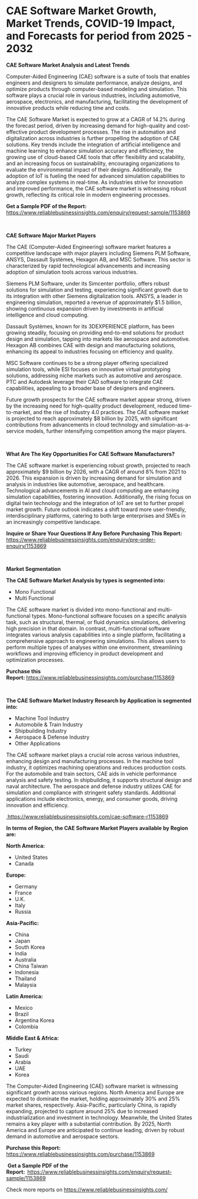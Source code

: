 <p><h1>CAE Software Market Growth, Market Trends, COVID-19 Impact, and Forecasts for period from 2025 - 2032</h1></p><p><strong>CAE Software Market Analysis and Latest Trends</strong></p>
<p><p>Computer-Aided Engineering (CAE) software is a suite of tools that enables engineers and designers to simulate performance, analyze designs, and optimize products through computer-based modeling and simulation. This software plays a crucial role in various industries, including automotive, aerospace, electronics, and manufacturing, facilitating the development of innovative products while reducing time and costs.</p><p>The CAE Software Market is expected to grow at a CAGR of 14.2% during the forecast period, driven by increasing demand for high-quality and cost-effective product development processes. The rise in automation and digitalization across industries is further propelling the adoption of CAE solutions. Key trends include the integration of artificial intelligence and machine learning to enhance simulation accuracy and efficiency, the growing use of cloud-based CAE tools that offer flexibility and scalability, and an increasing focus on sustainability, encouraging organizations to evaluate the environmental impact of their designs. Additionally, the adoption of IoT is fueling the need for advanced simulation capabilities to analyze complex systems in real-time. As industries strive for innovation and improved performance, the CAE software market is witnessing robust growth, reflecting its critical role in modern engineering processes.</p></p>
<p><strong>Get a Sample PDF of the Report:&nbsp;</strong> <a href="https://www.reliablebusinessinsights.com/enquiry/request-sample/1153869?utm_campaign=3259&utm_medium=2&utm_source=Github&utm_content=ia&utm_term=10032025&utm_id=cae-software">https://www.reliablebusinessinsights.com/enquiry/request-sample/1153869</a></p>
<p>&nbsp;</p>
<p><strong>CAE Software Major Market Players</strong></p>
<p><p>The CAE (Computer-Aided Engineering) software market features a competitive landscape with major players including Siemens PLM Software, ANSYS, Dassault Systèmes, Hexagon AB, and MSC Software. This sector is characterized by rapid technological advancements and increasing adoption of simulation tools across various industries.</p><p>Siemens PLM Software, under its Simcenter portfolio, offers robust solutions for simulation and testing, experiencing significant growth due to its integration with other Siemens digitalization tools. ANSYS, a leader in engineering simulation, reported a revenue of approximately $1.5 billion, showing continuous expansion driven by investments in artificial intelligence and cloud computing.</p><p>Dassault Systèmes, known for its 3DEXPERIENCE platform, has been growing steadily, focusing on providing end-to-end solutions for product design and simulation, tapping into markets like aerospace and automotive. Hexagon AB combines CAE with design and manufacturing solutions, enhancing its appeal to industries focusing on efficiency and quality.</p><p>MSC Software continues to be a strong player offering specialized simulation tools, while ESI focuses on innovative virtual prototyping solutions, addressing niche markets such as automotive and aerospace. PTC and Autodesk leverage their CAD software to integrate CAE capabilities, appealing to a broader base of designers and engineers.</p><p>Future growth prospects for the CAE software market appear strong, driven by the increasing need for high-quality product development, reduced time-to-market, and the rise of Industry 4.0 practices. The CAE software market is projected to reach approximately $8 billion by 2025, with significant contributions from advancements in cloud technology and simulation-as-a-service models, further intensifying competition among the major players.</p></p>
<p>&nbsp;</p>
<p><strong>What Are The Key Opportunities For CAE Software Manufacturers?</strong></p>
<p><p>The CAE software market is experiencing robust growth, projected to reach approximately $9 billion by 2026, with a CAGR of around 8% from 2021 to 2026. This expansion is driven by increasing demand for simulation and analysis in industries like automotive, aerospace, and healthcare. Technological advancements in AI and cloud computing are enhancing simulation capabilities, fostering innovation. Additionally, the rising focus on digital twin technology and the integration of IoT are set to further propel market growth. Future outlook indicates a shift toward more user-friendly, interdisciplinary platforms, catering to both large enterprises and SMEs in an increasingly competitive landscape.</p></p>
<p><strong>Inquire or Share Your Questions If Any Before Purchasing This Report:</strong> <a href="https://www.reliablebusinessinsights.com/enquiry/pre-order-enquiry/1153869?utm_campaign=3259&utm_medium=2&utm_source=Github&utm_content=ia&utm_term=10032025&utm_id=cae-software">https://www.reliablebusinessinsights.com/enquiry/pre-order-enquiry/1153869</a></p>
<p>&nbsp;</p>
<p><strong>Market Segmentation</strong></p>
<p><strong>The CAE Software Market Analysis by types is segmented into:</strong></p>
<p><ul><li>Mono Functional</li><li>Multi Functional</li></ul></p>
<p><p>The CAE software market is divided into mono-functional and multi-functional types. Mono-functional software focuses on a specific analysis task, such as structural, thermal, or fluid dynamics simulations, delivering high precision in that domain. In contrast, multi-functional software integrates various analysis capabilities into a single platform, facilitating a comprehensive approach to engineering simulations. This allows users to perform multiple types of analyses within one environment, streamlining workflows and improving efficiency in product development and optimization processes.</p></p>
<p><strong>Purchase this Report:&nbsp;</strong><a href="https://www.reliablebusinessinsights.com/purchase/1153869?utm_campaign=3259&utm_medium=2&utm_source=Github&utm_content=ia&utm_term=10032025&utm_id=cae-software">https://www.reliablebusinessinsights.com/purchase/1153869</a></p>
<p>&nbsp;</p>
<p><strong>The CAE Software Market Industry Research by Application is segmented into:</strong></p>
<p><ul><li>Machine Tool Industry</li><li>Automobile & Train Industry</li><li>Shipbuilding Industry</li><li>Aerospace & Defense Industry</li><li>Other Applications</li></ul></p>
<p><p>The CAE software market plays a crucial role across various industries, enhancing design and manufacturing processes. In the machine tool industry, it optimizes machining operations and reduces production costs. For the automobile and train sectors, CAE aids in vehicle performance analysis and safety testing. In shipbuilding, it supports structural design and naval architecture. The aerospace and defense industry utilizes CAE for simulation and compliance with stringent safety standards. Additional applications include electronics, energy, and consumer goods, driving innovation and efficiency.</p></p>
<p><a href="https://www.reliablebusinessinsights.com/cae-software-r1153869?utm_campaign=3259&utm_medium=2&utm_source=Github&utm_content=ia&utm_term=10032025&utm_id=cae-software">&nbsp;https://www.reliablebusinessinsights.com/cae-software-r1153869</a></p>
<p><strong>In terms of Region, the CAE Software Market Players available by Region are:</strong></p>
<p>
    <p> <strong> North America: </strong>
        <ul>
            <li>United States</li>
            <li>Canada</li>
        </ul>
        </p> 
    <p> <strong> Europe: </strong>
        <ul>
            <li>Germany</li>
            <li>France</li>
            <li>U.K.</li>
            <li>Italy</li>
            <li>Russia</li>
        </ul>
        </p> 
    <p> <strong> Asia-Pacific: </strong>
        <ul>
            <li>China</li>
            <li>Japan</li>
            <li>South Korea</li>
            <li>India</li>
            <li>Australia</li>
            <li>China Taiwan</li>
            <li>Indonesia</li>
            <li>Thailand</li>
            <li>Malaysia</li>
        </ul>
        </p> 
    <p> <strong> Latin America: </strong>
        <ul>
            <li>Mexico</li>
            <li>Brazil</li>
            <li>Argentina Korea</li>
            <li>Colombia</li>
        </ul>
        </p> 
    <p> <strong> Middle East & Africa: </strong>
        <ul>
            <li>Turkey</li>
            <li>Saudi</li>
            <li>Arabia</li>
            <li>UAE</li>
            <li>Korea</li>
        </ul>
    </p>
    </p>
<p><p>The Computer-Aided Engineering (CAE) software market is witnessing significant growth across various regions. North America and Europe are expected to dominate the market, holding approximately 30% and 25% market shares, respectively. Asia-Pacific, particularly China, is rapidly expanding, projected to capture around 25% due to increased industrialization and investment in technology. Meanwhile, the United States remains a key player with a substantial contribution. By 2025, North America and Europe are anticipated to continue leading, driven by robust demand in automotive and aerospace sectors.</p></p>
<p><strong>Purchase this Report: </strong><a href="https://www.reliablebusinessinsights.com/purchase/1153869?utm_campaign=3259&utm_medium=2&utm_source=Github&utm_content=ia&utm_term=10032025&utm_id=cae-software">https://www.reliablebusinessinsights.com/purchase/1153869</a></p>
<p>&nbsp;<strong>Get a Sample PDF of the Report:&nbsp;&nbsp;</strong><a href="https://www.reliablebusinessinsights.com/enquiry/request-sample/1153869?utm_campaign=3259&utm_medium=2&utm_source=Github&utm_content=ia&utm_term=10032025&utm_id=cae-software">https://www.reliablebusinessinsights.com/enquiry/request-sample/1153869</a></p>
<p><strong></strong></p>
<p>Check more reports on <a href="https://www.reliablebusinessinsights.com/?utm_campaign=3259&utm_medium=2&utm_source=Github&utm_content=ia&utm_term=10032025&utm_id=cae-software">https://www.reliablebusinessinsights.com/</a></p>